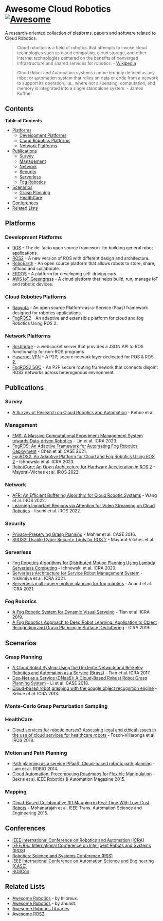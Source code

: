 # Awesome Cloud Robotics [![Awesome](https://awesome.re/badge.svg)](https://awesome.re)

A research-oriented collection of platforms, papers and software related to Cloud Robotics.

> Cloud robotics is a field of robotics that attempts to invoke cloud technologies such as cloud computing, cloud 
> storage, and other Internet technologies centered on the benefits of converged infrastructure and shared 
> services for robotics. - [Wikipedia](https://en.wikipedia.org/wiki/Cloud_robotics)

> Cloud Robot and Automation systems can be broadly defined as any robot or automation system that relies on 
> data or code from a network to support its operation, i.e., where not all sensing, computation, and memory 
> is integrated into a single standalone system. - James Kuffner

## Contents

<!-- START doctoc generated TOC please keep comment here to allow auto update -->
<!-- DON'T EDIT THIS SECTION, INSTEAD RE-RUN doctoc TO UPDATE -->
**Table of Contents**

- [Platforms](#platforms)
  - [Development Platforms](#development-platforms)
  - [Cloud Robotics Platforms](#cloud-robotics-platforms)
  - [Network Platforms](#network-platforms)
- [Publications](#publications)
  - [Survey](#survey)
  - [Management](#management)
  - [Network](#network)
  - [Security](#security)
  - [Serverless](#serverless)
  - [Fog Robotics](#fog-robotics)
- [Scenarios](#scenarios)
  - [Grasp Planning](#grasp-planning)
  - [HealthCare](#healthcare)
- [Conferences](#conferences)
- [Related Lists](#related-lists)

<!-- END doctoc generated TOC please keep comment here to allow auto update -->

## Platforms 

### Development Platforms 
- [ROS](https://www.ros.org/) - The de-facto open source framework for building general robot applications.
- [ROS2](https://github.com/ros2/ros2) - A new version of ROS with different design and architecture.
- [RoboEarth](https://roboearth.ethz.ch/) - An open source platform that allows robots to store, share, offload and collaborate.
- [ERDOS](https://github.com/erdos-project/erdos) -  A platform for developing self-driving cars.
- [AWS IoT Greengrass](https://aws.amazon.com/greengrass/) - A cloud platform that helps build, run, manage IoT and robotic devices.

### Cloud Robotics Platforms 
- [Rapyuta](https://www.rapyuta-robotics.com/) - An open source Platform-as-a-Service (Paas) framework designed for robotics applications.
- [FogROS2](https://github.com/BerkeleyAutomation/FogROS2) - An adaptive and extensible platform for cloud and fog Robotics Using ROS 2.

### Network Platforms 
- [Rosbridge](http://wiki.ros.org/rosbridge_suite) - a websocket server that provides a JSON API to ROS functionality for non-ROS programs
- [Husarnet VPN](https://github.com/husarnet/husarnet) - A P2P, secure network layer dedicated for ROS & ROS 2.
- [FogROS2 SGC](https://github.com/data-capsule/fogros2-sgc) - An P2P secure routing framework that connects disjoint ROS2 networks across heterogenous environment.

## Publications 
### Survey
- [A Survey of Research on Cloud Robotics and Automation](https://goldberg.berkeley.edu/pubs/T-ASE-Cloud-RA-Survey-Paper-Final-2015.pdf) - Kehoe et al. 

### Management 
- [EMS: A Massive Computational Experiment Management System towards Data-driven Robotics](https://sites.google.com/view/project-emsr) - Lin et al. ICRA 2023. 
- [FogROS: An Adaptive Framework for Automating Fog Robotics Deployment](https://arxiv.org/abs/2108.11355) - Chen et al. CASE 2021. 
- [FogROS2: An Adaptive Platform for Cloud and Fog Robotics Using ROS 2](https://arxiv.org/abs/2205.09778) - Ichnowski et al. ICRA 2023. 
- [RobotCore: An Open Architecture for Hardware Acceleration in ROS 2](https://ieeexplore.ieee.org/abstract/document/9982082) - Mayoral-Vilches et al. IROS 2022.

### Network 
- [AFR: An Efficient Buffering Algorithm for Cloud Robotic Systems](https://ieeexplore.ieee.org/abstract/document/9981400) - Wang et al. IROS 2022.
- [Learning Important Regions via Attention for Video Streaming on Cloud Robotics](https://ieeexplore.ieee.org/abstract/document/9981132) - Itsumi et al. IROS 2022.

### Security 
- [Privacy-Preserving Grasp Planning](https://goldberg.berkeley.edu/pubs/jeff_case2016_privacy_v11.pdf) - Mahler et al. CASE 2016.
- [SROS2: Usable Cyber Security Tools for ROS 2](https://arxiv.org/abs/2208.02615) - Mayoral-Vilches et al. 

### Serverless 
- [Fog Robotics Algorithms for Distributed Motion Planning Using Lambda Serverless Computing](https://ieeexplore.ieee.org/abstract/document/9196651) - Ichnowski et al. ICRA 2020.
- [Serverless Architecture for Service Robot Management System](https://ieeexplore.ieee.org/abstract/document/9561824) - Nishimiya et al. ICRA 2021.
- [Serverless multi-query motion planning for fog robotics](https://goldberg.berkeley.edu/pubs/ICRA21-ichnowski-serverless-motion-planning-submitted.pdf) - Anand et al. ICRA 2021.

### Fog Robotics 
- [A Fog Robotic System for Dynamic Visual Servoing](https://ieeexplore.ieee.org/abstract/document/8793600) - Tian et al. ICRA 2019.
- [A Fog Robotics Approach to Deep Robot Learning: Application to Object Recognition and Grasp Planning in Surface Decluttering](https://ieeexplore.ieee.org/abstract/document/8793690) - ICRA 2019.

## Scenarios 

### Grasp Planning
- [A Cloud Robot System Using the Dexterity Network and Berkeley Robotics and Automation as a Service (Brass)](https://ieeexplore.ieee.org/abstract/document/7989192) - Tian et al. ICRA 2017.
- [Dex-Net as a Service (DNaaS): A Cloud-Based Robust Robot Grasp Planning System](https://ieeexplore.ieee.org/abstract/document/8560447) - Li et al. CASE 2018.
- [Cloud-based robot grasping with the google object recognition engine](https://ieeexplore.ieee.org/abstract/document/6631180) - Kehoe et al. ICRA 2013.

### Monte-Carlo Grasp Perturbation Sampling

### HealthCare
- [Cloud services for robotic nurses? Assessing legal and ethical issues in the use of cloud services for healthcare robots](https://ieeexplore.ieee.org/abstract/document/8593591) - Fosch-Villaronga et al. IROS 2018.

### Motion and Path Planning 
- [Path planning as a service PPaaS: Cloud-based robotic path planning](https://ieeexplore.ieee.org/document/7090603) - Lam et al. ROBIO 2014. 
- [Cloud Automation: Precomputing Roadmaps for Flexible Manipulation](https://ieeexplore.ieee.org/document/7124626) - Bekris et al. IEEE Robotics & Automation Magazine 2015. 

### Mapping 
- [Cloud-Based Collaborative 3D Mapping in Real-Time With Low-Cost Robots](https://ieeexplore.ieee.org/document/7057681) - Mohanarajah et al. IEEE Trans. Automation Science and Engineering 2015. 

## Conferences 
- [IEEE International Conference on Robotics and Automation (ICRA)](http://www.ieee-ras.org/conferences-workshops/fully-sponsored/icra)
- [IEEE/RSJ International Conference on Intelligent Robots and Systems (IROS)](http://www.iros.org/)
- [Robotics: Science and Systems Conference (RSS)](http://www.roboticsconference.org/)
- [IEEE International Conference on Automation Science and Engineering (CASE)](https://www.ieee-ras.org/conferences-workshops/fully-sponsored/case)
- [ROSCon](https://roscon.ros.org/)


## Related Lists 
- [Awesome Robotics](https://github.com/kiloreux/awesome-robotics) - by kiloreux.
- [Awesome Robotics](https://github.com/ahundt/awesome-robotics) - by ahundt.
- [Awesome Robotics Libraries](https://github.com/jslee02/awesome-robotics-libraries)
- [Awesome ROS2](https://github.com/fkromer/awesome-ros2)
